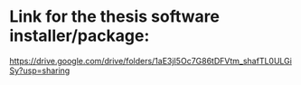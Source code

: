# Link for the thesis software installer/package:
  https://drive.google.com/drive/folders/1aE3jI5Oc7G86tDFVtm_shafTL0ULGiSy?usp=sharing

